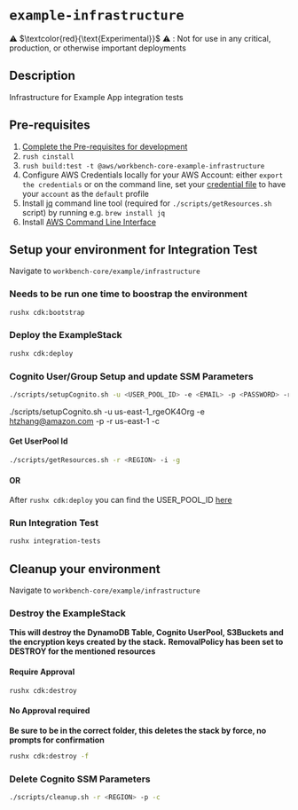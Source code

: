 # `example-infrastructure`

⚠️ $\textcolor{red}{\text{Experimental}}$ ⚠️ : Not for use in any critical, production, or otherwise important deployments

 ## Description

 Infrastructure for Example App integration tests

 ## Pre-requisites
 1. [Complete the Pre-requisites for development](./../../../DEVELOPMENT.md/#prerequisites-for-development)
 2. `rush cinstall`
 3. `rush build:test -t @aws/workbench-core-example-infrastructure`
 4. Configure AWS Credentials locally for your AWS Account: either `export the credentials` or on the command line, set your [credential file](https://docs.aws.amazon.com/cli/latest/userguide/cli-configure-profiles.html) to have your `account` as the `default` profile
 5. Install [jq](https://stedolan.github.io/jq/) command line tool (required for `./scripts/getResources.sh` script) by running e.g. `brew install jq`
 6. Install [AWS Command Line Interface](https://docs.aws.amazon.com/cli/latest/userguide/getting-started-install.html)

 ## Setup your environment for Integration Test
 Navigate to `workbench-core/example/infrastructure`

 ### Needs to be run one time to boostrap the environment
```bash
rushx cdk:bootstrap
```

### Deploy the ExampleStack
```bash
rushx cdk:deploy
```

### Cognito User/Group Setup and update SSM Parameters
```bash
./scripts/setupCognito.sh -u <USER_POOL_ID> -e <EMAIL> -p <PASSWORD> -r <REGION> -c
```

./scripts/setupCognito.sh -u us-east-1_rgeOK4Org -e htzhang@amazon.com -p <PASSWORD> -r us-east-1 -c


#### Get UserPool Id
```bash
./scripts/getResources.sh -r <REGION> -i -g
```

#### OR
After `rushx cdk:deploy` you can find the USER_POOL_ID [here](./src/config/testEnv.json#L17)

### Run Integration Test
```bash
rushx integration-tests
```

## Cleanup your environment
Navigate to `workbench-core/example/infrastructure`

### Destroy the ExampleStack
**This will destroy the DynamoDB Table, Cognito UserPool, S3Buckets and the encryption keys created by the stack.**
**RemovalPolicy has been set to DESTROY for the mentioned resources**
#### Require Approval
```bash
rushx cdk:destroy
```

#### No Approval required
**Be sure to be in the correct folder, this deletes the stack by force, no prompts for confirmation**
```bash
rushx cdk:destroy -f
```

### Delete Cognito SSM Parameters
```bash
./scripts/cleanup.sh -r <REGION> -p -c
```
